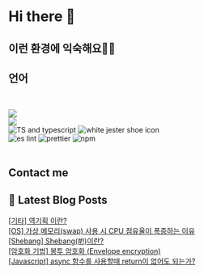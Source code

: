 # Hi there 👋

## 이런 환경에  익숙해요✍🏼

## 언어

<p>
  <img alt="" src= "https://img.shields.io/badge/JavaScript-F7DF1E?style=flat-square&logo=JavaScript&logoColor=white"/> 
  <img alt="" src= "https://img.shields.io/badge/TypeScript-black?logo=typescript&logoColor=blue"/>
</p>



<a href="https://github.com/ten-log">
  <img align="center" src="https://github-readme-stats-theta-gules-17.vercel.app/api?username=ten-log&show_icons=true&theme=dark&line_height=20"/>
</a>
<br />
<a href="https://github.com/ten-log">
  <img align="center" src="https://github-readme-stats-theta-gules-17.vercel.app/api/top-langs?username=ten-log&layout=compact&theme=dark" />
</a>
<br />
<div>
<img src="https://img.shields.io/badge/TypeScript-007ACC?style=for-the-badge&logo=typescript&logoColor=white" alt="TS and typescript"/>
<img src="https://img.shields.io/badge/Jest-C21325?style=for-the-badge&logo=jest&logoColor=white" alt="white jester shoe icon"/> <br/>
<img src="https://img.shields.io/badge/eslint-3A33D1?style=for-the-badge&logo=eslint&logoColor=white" alt="es lint"/>
<img src="https://img.shields.io/badge/prettier-1A2C34?style=for-the-badge&logo=prettier&logoColor=F7BA3E" alt="prettier" />
<img src="https://img.shields.io/badge/npm-CB3837?style=for-the-badge&logo=npm&logoColor=white" alt="npm"/>
</div>
<br />


## Contact me

## 📕 Latest Blog Posts

<a href=https://systorage.tistory.com/entry/%EA%B8%B0%ED%83%80-%EC%97%AD%EA%B8%B0%ED%9A%8D-%EC%9D%B4%EB%9E%80>[기타] 역기획 이란?</a></br><a href=https://systorage.tistory.com/entry/OS-%EA%B0%80%EC%83%81-%EB%A9%94%EB%AA%A8%EB%A6%ACswap-%EC%82%AC%EC%9A%A9-%EC%8B%9C-CPU-%EC%A0%90%EC%9C%A0%EC%9C%A8%EC%9D%B4-%ED%8F%AD%EC%A6%9D%ED%95%98%EB%8A%94-%EC%9D%B4%EC%9C%A0>[OS] 가상 메모리(swap) 사용 시 CPU 점유율이 폭증하는 이유</a></br><a href=https://systorage.tistory.com/entry/Shebang-Shebang%EC%9D%B4%EB%9E%80>[Shebang] Shebang(#!)이란?</a></br><a href=https://systorage.tistory.com/entry/%EC%95%94%ED%98%B8%ED%99%94-%EA%B8%B0%EB%B2%95-%EB%B4%89%ED%88%AC-%EC%95%94%ED%98%B8%ED%99%94-Envelope-encryption>[암호화 기법] 봉투 암호화 (Envelope encryption)</a></br><a href=https://systorage.tistory.com/entry/Javascript-async-%ED%95%A8%EC%88%98%EB%A5%BC-%EC%82%AC%EC%9A%A9%ED%95%A0%EB%95%8C-return%EC%9D%B4-%EC%97%86%EC%96%B4%EB%8F%84-%EB%90%98%EB%8A%94%EA%B0%80>[Javascript] async 함수를 사용할때 return이 없어도 되는가?</a></br>